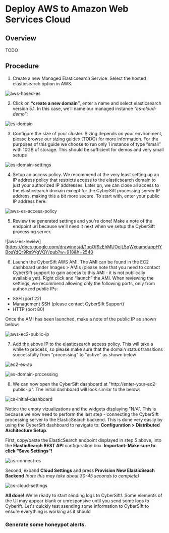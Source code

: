 # Deploy AWS to Amazon Web Services Cloud

## Overview
TODO

## Procedure

1. Create a new Managed Elasticsearch Service. Select the hosted elasticsearch option in AWS.

![aws-hosed-es](https://docs.google.com/drawings/d/1QvRwJ7rMoQ3CRl1HLMsRJuvVm6amx0WOoBP30gpPjSg/pub?w=778&h=145)

2. Click on **“create a new domain”**, enter a name and select elasticsearch version 5.1. In this case, we’ll name our managed instance *“cs-cloud-demo”*:

![es-domain](https://docs.google.com/drawings/d/1_pbq8I5Vw-JI0rO5fNBKd3XeBBI7cDyP4ns-AqQl_7s/pub?w=875&h=611)

3. Configure the size of your cluster. Sizing depends on your environment, please browse our sizing guides (TODO) for more information. For the purposes of this guide we choose to run only 1 instance of type “small” with 10GB of storage. This should be sufficient for demos and very small setups

![es-domain-settings](https://docs.google.com/drawings/d/1w_vVfW-ckPHbTZY_T5pAlEHgSIQ_BGSupznGLfcDkCA/pub?w=756&h=680)

4. Setup an access policy. We recommend at the very least setting up an IP address policy that restricts access to the elasticsearch domain to just your authorized IP addresses. Later on, we can close all access to the elasticsearch domain except for the CyberSift processing server IP address, making this a bit more secure. To start with, enter your public IP address here:

![aws-es-access-policy](https://docs.google.com/drawings/d/1SyXgmHyVHSG6CnejC0IjCRA4iBGMyKFQ8rJWuAY2UoM/pub?w=899&h=518)

5. Review the generated settings and you’re done! Make a note of the endpoint url because we'll need it next when we setup the CyberSift processing server.

![aws-es-review](https://docs.google.com/drawings/d/1uqOf9zEhMUOcjL5qWxqamduppHYBosYdQr9Rs9YgVQY/pub?w=918&h=2540

6. Launch the CyberSift AWS AMI. The AMI can be found in the EC2 dashboard under Images > AMIs (please note that you need to contact CyberSift support to gain access to this AMI - it is not publically available yet). Right click and “launch” the AMI. When reviewing the settings, we recommend allowing only the following ports, only from authorized public IPs:

 * SSH (port 22)
 * Management SSH (please contact CyberSift Support)
 * HTTP (port 80) 
 
 Once the AMI has been launched, make a note of the public IP as shown below:
 
 ![aws-ec2-public-ip](https://docs.google.com/drawings/d/1q40e6QMZpqEmpUO9P9AAF_UM0ToAv8j4V8kfvw0wNdk/pub?w=499&h=100)
 
 7. Add the above IP to the elasticsearch access policy. This will take a while to process, so please make sure that the domain status transitions successfully from "processing" to "active" as shown below
 
 ![ec2-es-ap](https://docs.google.com/drawings/d/1m0HqlJykjOf8S8Oa1yG5MvQNHyIFviT9MVDUGwntfMo/pub?w=578&h=491)
 
 ![es-domain-processing](https://docs.google.com/drawings/d/1K6RJoyzV6FZkrjyYC8XUDOj0_vGiRr3NLjLUY68Wo8w/pub?w=274&h=134)
 
 8. We can now open the CyberSift dashboard at "http://enter-your-ec2-public-ip". The initial dashboard will look similar to the below:
 
 ![cs-initial-dashboard](https://docs.google.com/drawings/d/1lVv8dAV1LUS7wS8z9GI7iHLSOkv2lLSBpXt7AESXmCk/pub?w=924&h=392)
 
 Notice the empty vizualizations and the widgets displaying "N/A". This is because we now need to perform the last step - connecting the CyberSift processing server to the ElasticSearch backend. This is done very easily by using the CyberSift dashboard to navigate to: **Configuration > Distributed Architecture Setup**.  
 
 First, copy/paste the ElasticSearch endpoint displayed in step 5 above, into the **ElasticSearch REST API** configuration box. **Important: Make sure to click "Save Settings"!** 
 
 ![cs-connect-es](https://docs.google.com/drawings/d/1bqa0CsPsiPKOpSCUQ1nFzheFtqoXRLLA73hOfK7bhDQ/pub?w=812&h=680)
 
 Second, expand **Cloud Settings** and press **Provision New ElasticSeach Backend** *(note this may take about 30-45 seconds to complete)*
 
 ![cs-cloud-settings](https://docs.google.com/drawings/d/1Pq5L4MSvoX4SQMf1Ac2bX657E4u-kXWZ14W0jvbj7bk/pub?w=365&h=281)
 

**All done!** We're ready to start sending logs to CyberSift!. Some elements of the UI may appear blank or unresponsive until you send some logs to Cyberift. Let's quickly test ssending some information to CyberSift to ensure everything is working as it should

### Generate some honeypot alerts.
